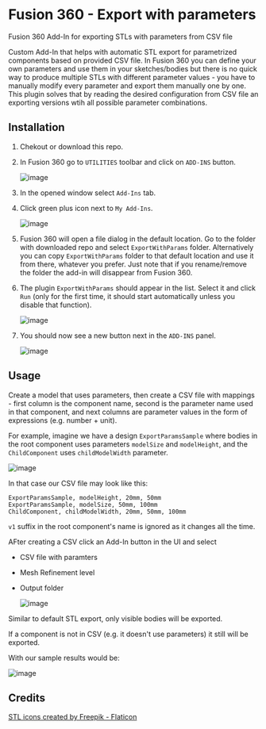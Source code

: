 # Fusion 360 - Export with parameters
Fusion 360 Add-In for exporting STLs with parameters from CSV file

Custom Add-In that helps with automatic STL export for parametrized components based on provided CSV file.
In Fusion 360 you can define your own parameters and use them in your sketches/bodies but there is no quick way to produce multiple STLs with different parameter values - you have to manually modify every parameter and export them manually one by one. This plugin solves that by reading the desired configuration from CSV file an exporting versions wtih all possible parameter combinations.

## Installation
1. Chekout or download this repo.
2. In Fusion 360 go to `UTILITIES` toolbar and click on `ADD-INS` button. 
    
    ![image](https://github.com/zzeneg/fusion360-export-params/assets/910255/9c76b509-ba86-4478-9125-3d0075d9e0d5)

3. In the opened window select `Add-Ins` tab.
4. Click green plus icon next to `My Add-Ins`. 
    
    ![image](https://github.com/zzeneg/fusion360-export-params/assets/910255/24de6cc5-51e0-4475-873a-988af343edc1)

5. Fusion 360 will open a file dialog in the default location. Go to the folder with downloaded repo and select `ExportWithParams` folder. Alternatively you can copy `ExportWithParams` folder to that default location and use it from there, whatever you prefer. Just note that if you rename/remove the folder the add-in will disappear from Fusion 360.
6. The plugin `ExportWithParams` should appear in the list. Select it and click `Run` (only for the first time, it should start automatically unless you disable that function).

    ![image](https://github.com/zzeneg/fusion360-export-params/assets/910255/ccfbe675-cbc7-4beb-8bcf-8d140cadc28c)

7. You should now see a new button next in the `ADD-INS` panel.

    ![image](https://github.com/zzeneg/fusion360-export-params/assets/910255/cd1475cc-9b31-4c0e-b8c3-1453b19fdd48)


## Usage
Create a model that uses parameters, then create a CSV file with mappings - first column is the component name, second is the parameter name used in that component, and next columns are parameter values in the form of expressions (e.g. number + unit).

For example, imagine we have a design `ExportParamsSample` where bodies in the root component uses parameters `modelSize` and `modelHeight`, and the `ChildComponent` uses `childModelWidth` parameter.

![image](https://github.com/zzeneg/fusion360-export-params/assets/910255/0741dbe4-9d61-4c01-9bda-5bf096e28f50)

In that case our CSV file may look like this:
```
ExportParamsSample, modelHeight, 20mm, 50mm
ExportParamsSample, modelSize, 50mm, 100mm
ChildComponent, childModelWidth, 20mm, 50mm, 100mm
```
`v1` suffix in the root component's name is ignored as it changes all the time.

AFter creating a CSV click an Add-In button in the UI and select
- CSV file with paramters
- Mesh Refinement level
- Output folder
  
  ![image](https://github.com/zzeneg/fusion360-export-params/assets/910255/61f19599-920c-456e-8e11-3b616776005f)

Similar to default STL export, only visible bodies will be exported.

If a component is not in CSV (e.g. it doesn't use parameters) it still will be exported.

With our sample results would be:

![image](https://github.com/zzeneg/fusion360-export-params/assets/910255/e4289f4e-eafb-419c-aba0-2a5301f6f7f0)

## Credits
<a href="https://www.flaticon.com/free-icons/stl" title="stl icons">STL icons created by Freepik - Flaticon</a>

